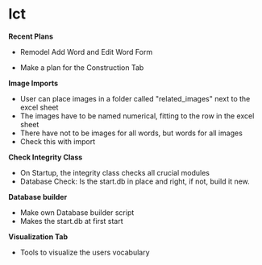 # lct

**Recent Plans**

- Remodel Add Word and Edit Word Form

- Make a plan for the Construction Tab


**Image Imports**

- User can place images in a folder called "related_images" next to the excel sheet
- The images have to be named numerical, fitting to the row in the excel sheet
- There have not to be images for all words, but words for all images
- Check this with import

**Check Integrity Class**
- On Startup, the integrity class checks all crucial modules
- Database Check: Is the start.db in place and right,
if not, build it new.


**Database builder**
- Make own Database builder script
- Makes the start.db at first start


**Visualization Tab**
- Tools to visualize the users vocabulary
